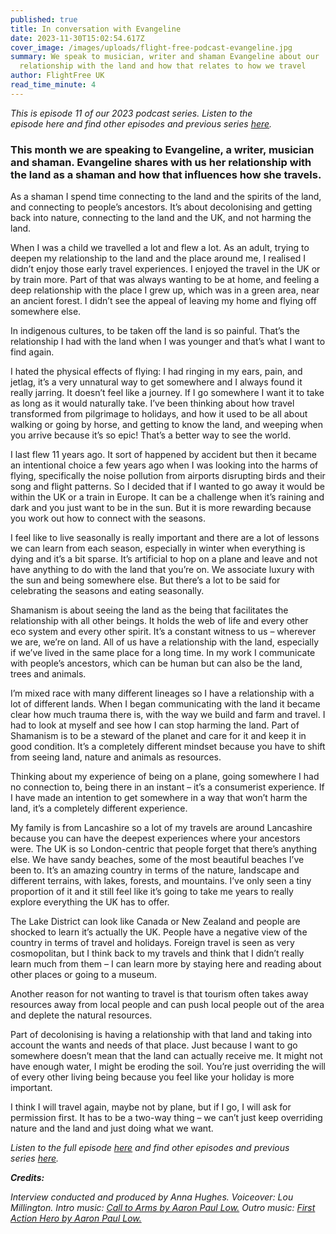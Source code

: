 ```yaml
---
published: true
title: In conversation with Evangeline
date: 2023-11-30T15:02:54.617Z
cover_image: /images/uploads/flight-free-podcast-evangeline.jpg
summary: We speak to musician, writer and shaman Evangeline about our
  relationship with the land and how that relates to how we travel
author: FlightFree UK
read_time_minute: 4
---
```

*T﻿his is episode 11 of our 2023 podcast series. Listen to the episode here and find other episodes and previous series [here](https://flightfree.co.uk/podcast).*

### This month we are speaking to Evangeline, a writer, musician and shaman. Evangeline shares with us her relationship with the land as a shaman and how that influences how she travels.

As a shaman I spend time connecting to the land and the spirits of the land, and connecting to people’s ancestors. It’s about decolonising and getting back into nature, connecting to the land and the UK, and not harming the land.

When I was a child we travelled a lot and flew a lot. As an adult, trying to deepen my relationship to the land and the place around me, I realised I didn’t enjoy those early travel experiences. I enjoyed the travel in the UK or by train more. Part of that was always wanting to be at home, and feeling a deep relationship with the place I grew up, which was in a green area, near an ancient forest. I didn’t see the appeal of leaving my home and flying off somewhere else. 

In indigenous cultures, to be taken off the land is so painful. That’s the relationship I had with the land when I was younger and that’s what I want to find again.

I hated the physical effects of flying: I had ringing in my ears, pain, and jetlag, it’s a very unnatural way to get somewhere and I always found it really jarring. It doesn’t feel like a journey. If I go somewhere I want it to take as long as it would naturally take. I’ve been thinking about how travel transformed from pilgrimage to holidays, and how it used to be all about walking or going by horse, and getting to know the land, and weeping when you arrive because it’s so epic! That’s a better way to see the world.

I last flew 11 years ago. It sort of happened by accident but then it became an intentional choice a few years ago when I was looking into the harms of flying, specifically the noise pollution from airports disrupting birds and their song and flight patterns. So I decided that if I wanted to go away it would be within the UK or a train in Europe. It can be a challenge when it’s raining and dark and you just want to be in the sun. But it is more rewarding because you work out how to connect with the seasons.

I feel like to live seasonally is really important and there are a lot of lessons we can learn from each season, especially in winter when everything is dying and it’s a bit sparse. It’s artificial to hop on a plane and leave and not have anything to do with the land that you’re on. We associate luxury with the sun and being somewhere else. But there’s a lot to be said for celebrating the seasons and eating seasonally.

Shamanism is about seeing the land as the being that facilitates the relationship with all other beings. It holds the web of life and every other eco system and every other spirit. It’s a constant witness to us – wherever we are, we’re on land. All of us have a relationship with the land, especially if we’ve lived in the same place for a long time. In my work I communicate with people’s ancestors, which can be human but can also be the land, trees and animals. 

I’m mixed race with many different lineages so I have a relationship with a lot of different lands. When I began communicating with the land it became clear how much trauma there is, with the way we build and farm and travel. I had to look at myself and see how I can stop harming the land. Part of Shamanism is to be a steward of the planet and care for it and keep it in good condition. It’s a completely different mindset because you have to shift from seeing land, nature and animals as resources.

Thinking about my experience of being on a plane, going somewhere I had no connection to, being there in an instant – it’s a consumerist experience. If I have made an intention to get somewhere in a way that won’t harm the land, it’s a completely different experience.

My family is from Lancashire so a lot of my travels are around Lancashire because you can have the deepest experiences where your ancestors were. The UK is so London-centric that people forget that there’s anything else. We have sandy beaches, some of the most beautiful beaches I’ve been to. It’s an amazing country in terms of the nature, landscape and different terrains, with lakes, forests, and mountains. I’ve only seen a tiny proportion of it and it still feel like it’s going to take me years to really explore everything the UK has to offer. 

The Lake District can look like Canada or New Zealand and people are shocked to learn it’s actually the UK. People have a negative view of the country in terms of travel and holidays. Foreign travel is seen as very cosmopolitan, but I think back to my travels and think that I didn’t really learn much from them – I can learn more by staying here and reading about other places or going to a museum. 

Another reason for not wanting to travel is that tourism often takes away resources away from local people and can push local people out of the area and deplete the natural resources.

Part of decolonising is having a relationship with that land and taking into account the wants and needs of that place. Just because I want to go somewhere doesn’t mean that the land can actually receive me. It might not have enough water, I might be eroding the soil. You’re just overriding the will of every other living being because you feel like your holiday is more important. 

I think I will travel again, maybe not by plane, but if I go, I will ask for permission first. It has to be a two-way thing – we can’t just keep overriding nature and the land and just doing what we want.

*L﻿isten to the full episode [here](https://flightfreeuk.podbean.com/e/in-conversation-with-andrew-simons/) and find other episodes and previous series [here](https://flightfree.co.uk/podcast).*

***Credits:***

*Interview conducted and produced by Anna Hughes. Voiceover: Lou Millington. Intro music:* [](https://uppbeat.io/t/dan-barton/the-executive-lounge)*[Call to Arms by Aaron Paul Low.](https://uppbeat.io/t/aaron-paul-low/call-to-arms) Outro music: [First Action Hero by Aaron Paul Low.](https://uppbeat.io/t/aaron-paul-low/first-action-hero)*